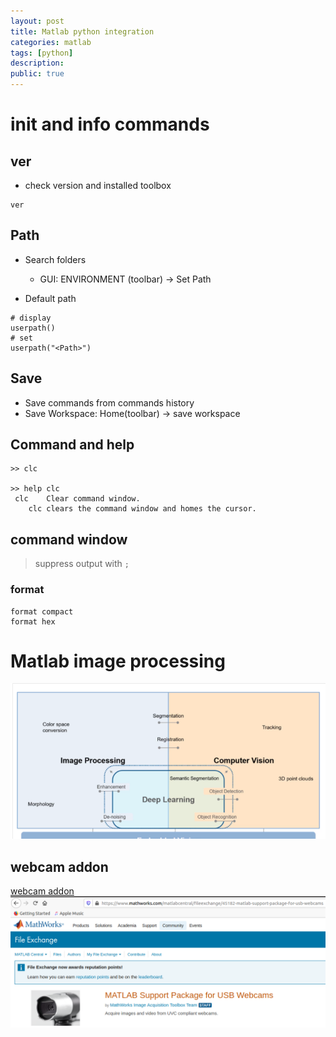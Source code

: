 ```yaml
---
layout: post
title: Matlab python integration
categories: matlab
tags: [python]
description:
public: true
---
```


# init and info commands
## ver
- check version and installed toolbox

```
ver
```

## Path
- Search folders
  - GUI: ENVIRONMENT (toolbar) -> Set Path

- Default path

```
# display
userpath()
# set
userpath("<Path>")
```

## Save
- Save commands from commands history
- Save Workspace: Home(toolbar) -> save workspace


## Command and help
```
>> clc

>> help clc
 clc    Clear command window.
    clc clears the command window and homes the cursor.
```

## command window 
> suppress output with `;`
### format
```
format compact
format hex
```


# Matlab image processing
![](/images/2020-09-12-19-04-00.png)

## webcam addon
[webcam addon](https://www.mathworks.com/matlabcentral/fileexchange/45182-matlab-support-package-for-usb-webcams)
![](/images/2020-09-12-20-21-14.png)